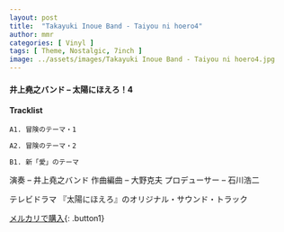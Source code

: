 ```yaml
---
layout: post
title:  "Takayuki Inoue Band - Taiyou ni hoero4"
author: mmr
categories: [ Vinyl ]
tags: [ Theme, Nostalgic, 7inch ]
image: ../assets/images/Takayuki Inoue Band - Taiyou ni hoero4.jpg
---
```


#### 井上堯之バンド – 太陽にほえろ！4

#### Tracklist
```md
A1. 冒険のテーマ・1

A2. 冒険のテーマ・2

B1. 新「愛」のテーマ
```

演奏 – 井上堯之バンド
作曲編曲 – 大野克夫
プロデューサー – 石川浩二

テレビドラマ 『太陽にほえろ』のオリジナル・サウンド・トラック

[メルカリで購入](https://jp.mercari.com/item/m95573713723){: .button1}

